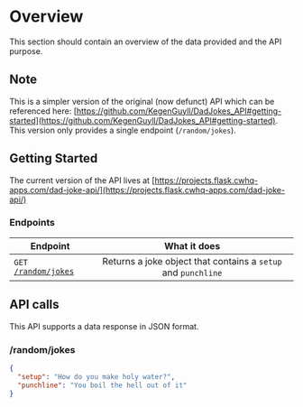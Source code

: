 # Overview

This section should contain an overview of the data provided and the API purpose. 

## Note

This is a simpler version of the original (now defunct) API which can be referenced here: [https://github.com/KegenGuyll/DadJokes_API#getting-started](https://github.com/KegenGuyll/DadJokes_API#getting-started). This version only provides a single endpoint (`/random/jokes`).

## Getting Started

The current version of the API lives at [https://projects.flask.cwhq-apps.com/dad-joke-api/](https://projects.flask.cwhq-apps.com/dad-joke-api/)

### Endpoints

| Endpoint                                                  |                                   What it does                                   |
| --------------------------------------------------------- | :------------------------------------------------------------------------------: |
| `GET` [`/random/jokes`](#random/jokes)                     |   Returns a joke object that contains a `setup` and `punchline`    |


## API calls

This API supports a data response in JSON format.

### /random/jokes

```json
{
  "setup": "How do you make holy water?",
  "punchline": "You boil the hell out of it"
}
```

